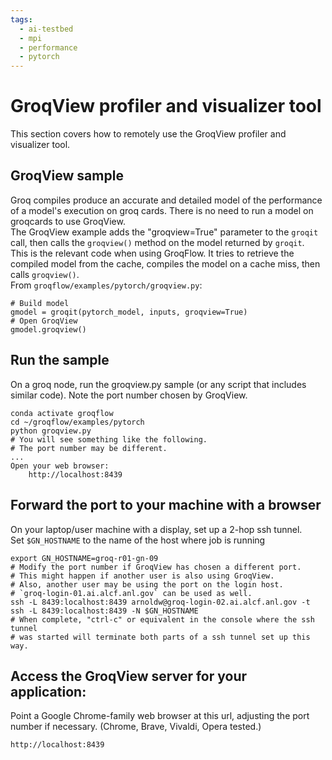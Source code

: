 ```yaml
---
tags:
  - ai-testbed
  - mpi
  - performance
  - pytorch
---
```


# GroqView profiler and visualizer tool

This section covers how to remotely use the GroqView profiler and visualizer tool.

## GroqView sample

Groq compiles produce an accurate and detailed model of the performance of a model's execution on groq cards. There is no need to run a model on groqcards to use GroqView.<br>
The GroqView example adds the "groqview=True" parameter to the `groqit` call, then calls the `groqview()` method on the model returned by `groqit`.<br>
This is the relevant code when using GroqFlow. It tries to retrieve the compiled model from the cache, compiles the model on a cache miss, then calls `groqview()`.<br>
From `groqflow/examples/pytorch/groqview.py`: <br>
```{python}
# Build model
gmodel = groqit(pytorch_model, inputs, groqview=True)
# Open GroqView
gmodel.groqview()
```

## Run the sample
On a groq node, run the groqview.py sample (or any script that includes similar code). Note the port number chosen by GroqView.<br>
```console
conda activate groqflow
cd ~/groqflow/examples/pytorch
python groqview.py
# You will see something like the following.
# The port number may be different.
...
Open your web browser:
    http://localhost:8439
```

## Forward the port to your machine with a browser

On your laptop/user machine with a display, set up a 2-hop ssh tunnel.<br>
Set `$GN_HOSTNAME` to the name of the host where job is running<br>
```console
export GN_HOSTNAME=groq-r01-gn-09
# Modify the port number if GroqView has chosen a different port.
# This might happen if another user is also using GroqView.
# Also, another user may be using the port on the login host.
# `groq-login-01.ai.alcf.anl.gov` can be used as well.
ssh -L 8439:localhost:8439 arnoldw@groq-login-02.ai.alcf.anl.gov -t ssh -L 8439:localhost:8439 -N $GN_HOSTNAME
# When complete, "ctrl-c" or equivalent in the console where the ssh tunnel
# was started will terminate both parts of a ssh tunnel set up this way.
```

## Access the GroqView server for your application:

Point a Google Chrome-family web browser at this url, adjusting the port number if necessary.
(Chrome, Brave, Vivaldi, Opera tested.)
```console
http://localhost:8439
```

